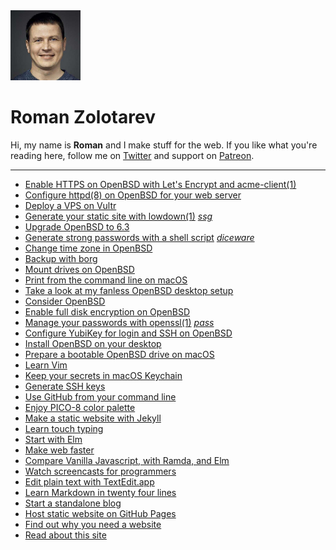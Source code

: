 <div class="picture"><img class="picture__avatar" src="/avatars/romanzolotarev.jpeg" width="112" height="112" alt="Avatar"></div>

# Roman Zolotarev

Hi, my name is **Roman** and I make stuff for the web. If you like what
you're reading here, <!-- subscribe to [my RSS feed](/rss.xml), --> follow me on
[Twitter](https://m.twitter.com/romanzolotarev) and support on
[Patreon](/patreon.html).

---

- [Enable HTTPS on OpenBSD with Let's Encrypt and acme-client(1)](/openbsd/acme-client.html "2018-04-13")
- [Configure httpd(8) on OpenBSD for your web server](/openbsd/webserver.html "2018-04-12")
- [Deploy a VPS on Vultr](/vultr.html "2018-04-11")
- [Generate your static site with lowdown(1)](/ssg.html "2018-04-07") _[ssg](/bin/ssg)_
- [Upgrade OpenBSD to 6.3](/openbsd/upgrade.html "2018-04-03")
- [Generate strong passwords with a shell script](/diceware.html "2018-03-30") _[diceware](/bin/diceware)_
- [Change time zone in OpenBSD](/openbsd/timezone.html "2018-03-16")
- [Backup with borg](/backup.html "2018-03-02")
- [Mount drives on OpenBSD](/openbsd/mount.html "2018-03-01")
- [Print from the command line on macOS](/macos/cups.html "2018-02-27")
- [Take a look at my fanless OpenBSD desktop setup](/setup.html "2017-11-17")
- [Consider OpenBSD](/openbsd/why.html "2017-11-15")
- [Enable full disk encryption on OpenBSD](/openbsd/fde.html "2017-11-02")
- [Manage your passwords with openssl(1)](/pass.html "2017-10-10") _[pass](/bin/pass)_
- [Configure YubiKey for login and SSH on OpenBSD](/openbsd/yubikey.html "2017-09-21")
- [Install OpenBSD on your desktop](/openbsd/install.html "2017-09-20")
- [Prepare a bootable OpenBSD drive on macOS](/macos/openbsd.html "2017-09-19")
- [Learn Vim](/vim.html "2017-08-26")
- [Keep your secrets in macOS Keychain](/macos/keychain.html "2017-05-16")
- [Generate SSH keys](/ssh.html "2017-05-01")
- [Use GitHub from your command line](/github.html "2017-04-16")
- [Enjoy PICO-8 color palette](/pico-8-color-palette/index.html "2016-12-04")
- [Make a static website with Jekyll](/jekyll.html "2016-11-22")
- [Learn touch typing](/typing.html "2016-11-19")
- [Start with Elm](/elm.html "2016-11-14")
- [Make web faster](/fast.html "2016-11-13")
- [Compare Vanilla Javascript, with Ramda, and Elm](/pagination.html "2016-10-26")
- [Watch screencasts for programmers](/screencasts.html "2016-10-25")
- [Edit plain text with TextEdit.app](/macos/textedit.html "2016-09-17")
- [Learn Markdown in twenty four lines](/markdown.html "2016-08-30")
- [Start a standalone blog](/standalone.html "2016-08-23")
- [Host static website on GitHub Pages](/github-pages.html "2016-08-18")
- [Find out why you need a website](/website.html "2016-08-15")
- [Read about this site](/about.html "2016-08-01")
